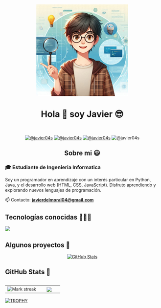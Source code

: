 <p align="center">
<img src="https://github.com/javier04s/javier04s/blob/main/foto.png" width="300" height="300">

<h1 align="center">Hola 👋 soy Javier 😎 </h1> 

<br>
<p align="center">
<a href = "mailto:javierdelmoral04@gmail.com" target="blank"><img align="center" src="https://img.shields.io/badge/Gmail-D14836?style=for-the-badge&logo=gmail&logoColor=white" alt="@javier04s"  /></a>
  <a href = "https://github.com/javier04s" target="blank"><img align="center" src="https://img.shields.io/badge/GitHub-100000?style=for-the-badge&logo=github&logoColor=white" alt="@javier04s"  /></a>
  <a href = "https://www.udemy.com/user/javier-andres-36/" target="blank"><img align="center" src="https://img.shields.io/badge/Udemy-EC5252?style=for-the-badge&logo=Udemy&logoColor=white" alt="@javier04s"  /></a>
  <a target="blank"><img align="center" src="https://img.shields.io/badge/Notion-000000?style=for-the-badge&logo=notion&logoColor=white" alt="@javier04s"  /></a>
<br>
<h2 align="center">Sobre mi 😃</h2>
<p align="left">
<h3>🎓 Estudiante de Ingenieria Informatica</h3>

Soy un programador en aprendizaje con un interés particular en Python, Java, y el desarrollo web (HTML, CSS, JavaScript). Disfruto aprendiendo y explorando nuevos lenguajes de programación.

📫 Contacto: **javierdelmoral04@gmail.com**

<h2 >Tecnologías conocidas 👨🏻‍💻</h2>
<!--tech stack icons-->
<p align="left">
  <a href="https://skillicons.dev">
    <img src="https://skillicons.dev/icons?i=js,html,css,tailwind,react,astro,python,cpp,java,maven,git,gitlab,github,vscode,idea&perline=12" />
  </a>
</p>
<!-------------------------->
<div id="proyectos">
<h2 >Algunos proyectos 🚀</h2>
	
<div>
  <p align="center">
	<a href="[https://github.com/7oSkaaa/LeetCode_DailyChallenge_2023](https://github.com/javier04s/Student-System)">
      		<img src="https://github-readme-stats.vercel.app/api/pin/?username=javier04s&repo=Student-System&theme=tokyonight" alt="GitHub Stats" />
    	</a>

<h2>GitHub Stats 🔨</h2>
<!--- stats & Trophy (start) -->
<p align="center">
  <!--- stats (start) -->
<table align="left">
<tr border="none">
<td width="60%" align="center">

  <img  title="🔥 Get streak stats for your profile at git.io/streak-stats" alt="Mark streak" src="https://github-readme-streak-stats.herokuapp.com/?user=javier04s&theme=dark&hide_border=false" /> 
</td>

<td width="40%" align="center">

  <img  align="center"  src="https://github-readme-stats.anuraghazra1.vercel.app/api/top-langs/?username=javier04s&theme=dark&hide_border=false&no-bg=true&no-frame=true&langs_count=10"/>

  </td>
</tr>
</table>
<!--- stats (end) -->

<!--- trophy (start) -->
<div align=left>
  <a href="https://github.com/ryo-ma/github-profile-trophy" title="Go to Source">
      <img align="center" width=84% src="https://github-profile-trophy.vercel.app/?username=javier04s&theme=radical&row=1&column=7&margin-h=15&margin-w=5&no-bg=true" alt="TROPHY" />
    </a>
</div>
<!--- trophy (start) -->


</p>        
<!--- stats (end) -->
